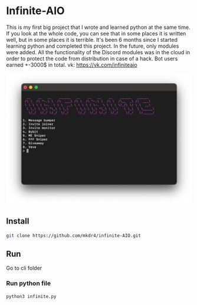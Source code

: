 # Infinite-AIO

This is my first big project that I wrote and learned python at the same time. If you look at the whole code, you can see that in some places it is written well, but in some places it is terrible.
It's been 6 months since I started learning python and completed this project. In the future, only modules were added. All the functionality of the Discord modules was in the cloud in order to protect the code from distribution in case of a hack.
Bot users earned +-3000$ in total.
vk: https://vk.com/infiniteaio

<p align="center">
  <img src="https://github.com/mkdr4/infinite-AIO/blob/main/infinite.png?raw=true">
</p>


## Install

```sh
git clone https://github.com/mkdr4/infinite-AIO.git
```

## Run 
Go to cli folder
### Run python file
```sh
python3 infinite.py
```

